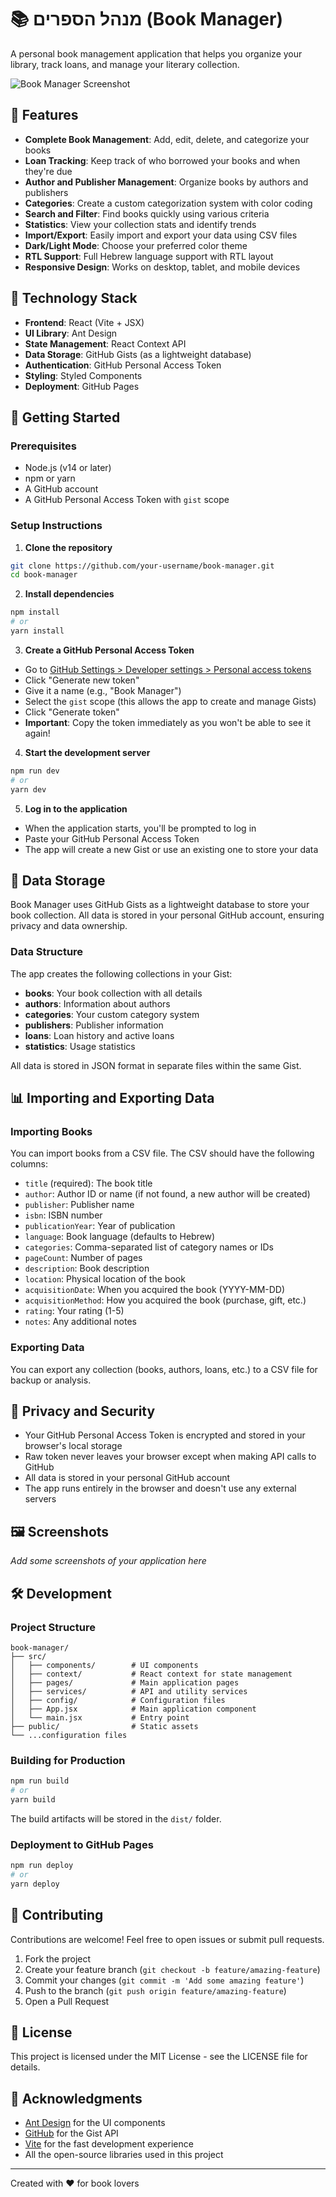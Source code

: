 # 📚 מנהל הספרים (Book Manager)

A personal book management application that helps you organize your library, track loans, and manage your literary collection.

![Book Manager Screenshot](https://your-screenshot-url-here.png)

## 🌟 Features

- **Complete Book Management**: Add, edit, delete, and categorize your books
- **Loan Tracking**: Keep track of who borrowed your books and when they're due
- **Author and Publisher Management**: Organize books by authors and publishers
- **Categories**: Create a custom categorization system with color coding
- **Search and Filter**: Find books quickly using various criteria
- **Statistics**: View your collection stats and identify trends
- **Import/Export**: Easily import and export your data using CSV files
- **Dark/Light Mode**: Choose your preferred color theme
- **RTL Support**: Full Hebrew language support with RTL layout
- **Responsive Design**: Works on desktop, tablet, and mobile devices

## 🔧 Technology Stack

- **Frontend**: React (Vite + JSX)
- **UI Library**: Ant Design
- **State Management**: React Context API
- **Data Storage**: GitHub Gists (as a lightweight database)
- **Authentication**: GitHub Personal Access Token
- **Styling**: Styled Components
- **Deployment**: GitHub Pages

## 🚀 Getting Started

### Prerequisites

- Node.js (v14 or later)
- npm or yarn
- A GitHub account
- A GitHub Personal Access Token with `gist` scope

### Setup Instructions

1. **Clone the repository**

```bash
git clone https://github.com/your-username/book-manager.git
cd book-manager
```

2. **Install dependencies**

```bash
npm install
# or
yarn install
```

3. **Create a GitHub Personal Access Token**

- Go to [GitHub Settings > Developer settings > Personal access tokens](https://github.com/settings/tokens)
- Click "Generate new token"
- Give it a name (e.g., "Book Manager")
- Select the `gist` scope (this allows the app to create and manage Gists)
- Click "Generate token"
- **Important**: Copy the token immediately as you won't be able to see it again!

4. **Start the development server**

```bash
npm run dev
# or
yarn dev
```

5. **Log in to the application**

- When the application starts, you'll be prompted to log in
- Paste your GitHub Personal Access Token
- The app will create a new Gist or use an existing one to store your data

## 💾 Data Storage

Book Manager uses GitHub Gists as a lightweight database to store your book collection. All data is stored in your personal GitHub account, ensuring privacy and data ownership.

### Data Structure

The app creates the following collections in your Gist:

- **books**: Your book collection with all details
- **authors**: Information about authors
- **categories**: Your custom category system
- **publishers**: Publisher information
- **loans**: Loan history and active loans
- **statistics**: Usage statistics

All data is stored in JSON format in separate files within the same Gist.

## 📊 Importing and Exporting Data

### Importing Books

You can import books from a CSV file. The CSV should have the following columns:

- `title` (required): The book title
- `author`: Author ID or name (if not found, a new author will be created)
- `publisher`: Publisher name
- `isbn`: ISBN number
- `publicationYear`: Year of publication
- `language`: Book language (defaults to Hebrew)
- `categories`: Comma-separated list of category names or IDs
- `pageCount`: Number of pages
- `description`: Book description
- `location`: Physical location of the book
- `acquisitionDate`: When you acquired the book (YYYY-MM-DD)
- `acquisitionMethod`: How you acquired the book (purchase, gift, etc.)
- `rating`: Your rating (1-5)
- `notes`: Any additional notes

### Exporting Data

You can export any collection (books, authors, loans, etc.) to a CSV file for backup or analysis.

## 🔐 Privacy and Security

- Your GitHub Personal Access Token is encrypted and stored in your browser's local storage
- Raw token never leaves your browser except when making API calls to GitHub
- All data is stored in your personal GitHub account
- The app runs entirely in the browser and doesn't use any external servers

## 🖼️ Screenshots

_Add some screenshots of your application here_

## 🛠️ Development

### Project Structure

```
book-manager/
├── src/
│   ├── components/        # UI components
│   ├── context/           # React context for state management
│   ├── pages/             # Main application pages
│   ├── services/          # API and utility services
│   ├── config/            # Configuration files
│   ├── App.jsx            # Main application component
│   └── main.jsx           # Entry point
├── public/                # Static assets
└── ...configuration files
```

### Building for Production

```bash
npm run build
# or
yarn build
```

The build artifacts will be stored in the `dist/` folder.

### Deployment to GitHub Pages

```bash
npm run deploy
# or
yarn deploy
```

## 🤝 Contributing

Contributions are welcome! Feel free to open issues or submit pull requests.

1. Fork the project
2. Create your feature branch (`git checkout -b feature/amazing-feature`)
3. Commit your changes (`git commit -m 'Add some amazing feature'`)
4. Push to the branch (`git push origin feature/amazing-feature`)
5. Open a Pull Request

## 📝 License

This project is licensed under the MIT License - see the LICENSE file for details.

## 👏 Acknowledgments

- [Ant Design](https://ant.design/) for the UI components
- [GitHub](https://github.com) for the Gist API
- [Vite](https://vitejs.dev/) for the fast development experience
- All the open-source libraries used in this project

---

Created with ❤️ for book lovers
